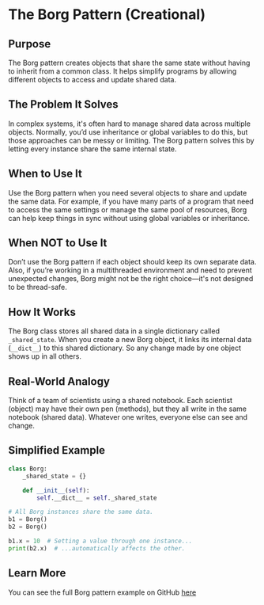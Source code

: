 # The Borg Pattern (Creational)

## Purpose

The Borg pattern creates objects that share the same state without having to inherit from a common class. It helps simplify programs by allowing different objects to access and update shared data.

## The Problem It Solves

In complex systems, it's often hard to manage shared data across multiple objects. Normally, you’d use inheritance or global variables to do this, but those approaches can be messy or limiting. The Borg pattern solves this by letting every instance share the same internal state.

## When to Use It

Use the Borg pattern when you need several objects to share and update the same data. For example, if you have many parts of a program that need to access the same settings or manage the same pool of resources, Borg can help keep things in sync without using global variables or inheritance.

## When NOT to Use It

Don’t use the Borg pattern if each object should keep its own separate data. Also, if you’re working in a multithreaded environment and need to prevent unexpected changes, Borg might not be the right choice—it's not designed to be thread-safe.

## How It Works

The Borg class stores all shared data in a single dictionary called `_shared_state`. When you create a new Borg object, it links its internal data (`__dict__`) to this shared dictionary. So any change made by one object shows up in all others.

## Real-World Analogy

Think of a team of scientists using a shared notebook. Each scientist (object) may have their own pen (methods), but they all write in the same notebook (shared data). Whatever one writes, everyone else can see and change.

## Simplified Example

```python
class Borg:
    _shared_state = {}

    def __init__(self):
        self.__dict__ = self._shared_state

# All Borg instances share the same data.
b1 = Borg()
b2 = Borg()

b1.x = 10  # Setting a value through one instance...
print(b2.x)  # ...automatically affects the other.
```

## Learn More

You can see the full Borg pattern example on GitHub [here](https://github.com/taggedzi/python-design-pattern-rag/blob/main/patterns/creational/borg.py)
